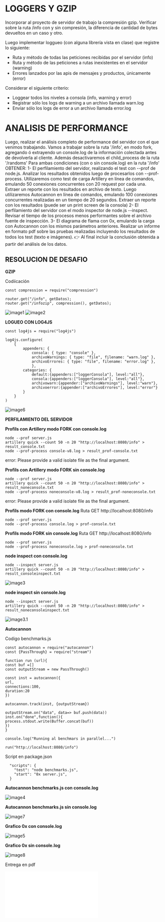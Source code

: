# LOGGERS Y GZIP
Incorporar al proyecto de servidor de trabajo la compresión gzip.
Verificar sobre la ruta /info con y sin compresión, la diferencia de cantidad de bytes devueltos en un caso y otro.

Luego implementar loggueo (con alguna librería vista en clase) que registre lo siguiente:
- Ruta y método de todas las peticiones recibidas por el servidor (info)
- Ruta y método de las peticiones a rutas inexistentes en el servidor (warning)
- Errores lanzados por las apis de mensajes y productos, únicamente (error)

Considerar el siguiente criterio:
- Loggear todos los niveles a consola (info, warning y error)
- Registrar sólo los logs de warning a un archivo llamada warn.log
- Enviar sólo los logs de error a un archivo llamada error.log

# ANALISIS DE PERFORMANCE
Luego, realizar el análisis completo de performance del servidor con el que venimos trabajando.
Vamos a trabajar sobre la ruta '/info', en modo fork, agregando ó extrayendo un console.log de la información colectada antes de devolverla al cliente. Además desactivaremos el child_process de la ruta '/randoms'
Para ambas condiciones (con o sin console.log) en la ruta '/info' OBTENER:
1- El perfilamiento del servidor, realizando el test con --prof de node.js. Analizar los resultados obtenidos luego de procesarlos con --prof-process. 
Utilizaremos como test de carga Artillery en línea de comandos, emulando 50 conexiones concurrentes con 20 request por cada una. Extraer un reporte con los resultados en archivo de texto.
Luego utilizaremos Autocannon en línea de comandos, emulando 100 conexiones concurrentes realizadas en un tiempo de 20 segundos. Extraer un reporte con los resultados (puede ser un print screen de la consola)
2- El perfilamiento del servidor con el modo inspector de node.js --inspect. Revisar el tiempo de los procesos menos performantes sobre el archivo fuente de inspección.
3- El diagrama de flama con 0x, emulando la carga con Autocannon con los mismos parámetros anteriores.
Realizar un informe en formato pdf sobre las pruebas realizadas incluyendo los resultados de todos los test (texto e imágenes). 
👉 Al final incluir la conclusión obtenida a partir del análisis de los datos.

## RESOLUCION DE DESAFIO

**GZIP**

Codiicación 

```
const compression = require("compression")

router.get("/info", getDatos);
router.get("/infozip", compression(), getDatos);

```
![image1](./public/images/image1.png)
![image2](./public/images/image2.png)

**LOGUEO CON LOG4JS**
```
const log4js = require("log4js")

log4js.configure(
    {
        appenders: {
            consola: { type: "console" },
            archivoWarnings: { type: "file", filename: "warn.log" },
            archivoErrores: { type: "file", filename: "error.log" },
            },
        categories: {
            default:{appenders:["loggerConsola"], level:"all"},
            consola:{appenders:["loggerConsola"], level:"all"},
            archivowarn:{appender:["archivoWarnings"], level:"warn"},
            archivoerror:{appender:["archivoErrores"], level:"error"}
        }
    }
)
```
![image6](./public/images/image6.png)

**PERFILAMIENTO DEL SERVIDOR**

**Profils con Artillery modo FORK con console.log**

```
node --prof server.js
artillery quick --count 50 -n 20 "http://localhost:8080/info" > result_console.txt
node --prof-process console-v8.log > result_prof-console.txt

```
error: Please provide a valid isolate file as the final argument.

**Profils con Artillery modo FORK sin console.log**
```
node --prof server.js
artillery quick --count 50 -n 20 "http://localhost:8080/info" > result_noneconsole.txt
node --prof-process noneconsole-v8.log > result_prof-noneconsole.txt

```

error: Please provide a valid isolate file as the final argument.

**Profils modo FORK con console.log**
Ruta GET http://localhost:8080/info
```
node --prof server.js
node --prof-process console.log > prof-console.txt

```

**Profils modo FORK sin console.log**
Ruta GET http://localhost:8080/info
```
node --prof server.js
node --prof-process noneconsole.log > prof-noneconsole.txt

```

**node inspect con console.log**
```
node --inspect server.js
artillery quick --count 50 -n 20 "http://localhost:8080/info" > result_consoleinspect.txt
```
![image3](./public/images/image3.png)

**node inspect sin console.log**
```
node --inspect server.js
artillery quick --count 50 -n 20 "http://localhost:8080/info" > result_noneconsoleinspect.txt
```
![image3.1](./public/images/image3.1.png)

**Autocannon**

Codigo benchmarks.js
```
const autocannon = require("autocannon")
const {PassThrough} = require("stream")

function run (url){
const buf =[]
const outputStream = new PassThrough()

const inst = autocannon({
url,
connections:100,
duration:20
})

autocannon.track(inst, {outputStream})

outputStream.on("data", data=> buf.push(data))
inst.on("done",function(){
process.stdout.write(Buffer.concat(buf))
})
}

console.log("Running al benchmars in parallel...")

run("http://localhost:8080/info")
```

Script en package.json 
```
  "scripts": {
    "test": "node benchmarks.js",
    "start": "0x server.js",
  }
```

**Autocannon benchmarks.js con console.log**

![image4](./public/images/image4.png)

**Autocannon benchmarks.js sin console.log**

![image7](./public/images/image7.png)


**Grafico 0x con console.log**

![image5](./public/images/image5.png)

**Grafico 0x sin console.log**

![image8](./public/images/image8.png)

Entrega en pdf

![informe](./public/pdf/informe.pdf)
